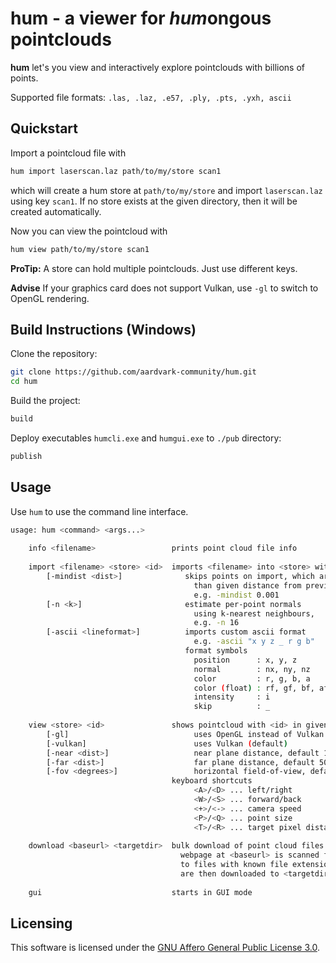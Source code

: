 # hum - a viewer for *hum*ongous pointclouds

**hum** let's you view and interactively explore pointclouds with billions of points.

Supported file formats: `.las, .laz, .e57, .ply, .pts, .yxh, ascii`

## Quickstart

Import a pointcloud file with
```sh
hum import laserscan.laz path/to/my/store scan1
```
which will create a hum store at `path/to/my/store` and import `laserscan.laz` using key `scan1`.
If no store exists at the given directory, then it will be created automatically.

Now you can view the pointcloud with
```sh
hum view path/to/my/store scan1
```

**ProTip:** A store can hold multiple pointclouds. Just use different keys.

**Advise** If your graphics card does not support Vulkan, use `-gl` to switch to OpenGL rendering.

## Build Instructions (Windows)

Clone the repository:
```sh
git clone https://github.com/aardvark-community/hum.git
cd hum
```

Build the project:
```sh
build
```

Deploy executables `humcli.exe` and `humgui.exe` to `./pub` directory:
```sh
publish
```

## Usage

Use `hum` to use the command line interface.

```sh
usage: hum <command> <args...>                                                    
                                                                                  
    info <filename>                 prints point cloud file info                  
                                                                                  
    import <filename> <store> <id>  imports <filename> into <store> with <id>     
        [-mindist <dist>]              skips points on import, which are less     
                                         than given distance from previous point, 
                                         e.g. -mindist 0.001                      
        [-n <k>]                       estimate per-point normals                 
                                         using k-nearest neighbours,              
                                         e.g. -n 16                               
        [-ascii <lineformat>]          imports custom ascii format                
                                         e.g. -ascii "x y z _ r g b"              
                                       format symbols                             
                                         position      : x, y, z                  
                                         normal        : nx, ny, nz               
                                         color         : r, g, b, a               
                                         color (float) : rf, gf, bf, af           
                                         intensity     : i                        
                                         skip          : _                        
                                                                                  
    view <store> <id>               shows pointcloud with <id> in given <store>   
        [-gl]                            uses OpenGL instead of Vulkan            
        [-vulkan]                        uses Vulkan (default)                    
        [-near <dist>]                   near plane distance, default 1.0         
        [-far <dist>]                    far plane distance, default 5000.0       
        [-fov <degrees>]                 horizontal field-of-view, default 60.0   
                                    keyboard shortcuts                            
                                         <A>/<D> ... left/right                   
                                         <W>/<S> ... forward/back                 
                                         <+>/<-> ... camera speed                 
                                         <P>/<Q> ... point size                   
                                         <T>/<R> ... target pixel distance        
                                                                                  
    download <baseurl> <targetdir>  bulk download of point cloud files            
                                      webpage at <baseurl> is scanned for hrefs   
                                      to files with known file extensions, which  
                                      are then downloaded to <targetdir>          
                                                                                  
    gui                             starts in GUI mode                               
```

## Licensing

This software is licensed under the [GNU Affero General Public License 3.0](https://www.gnu.org/licenses/agpl-3.0.en.html).
